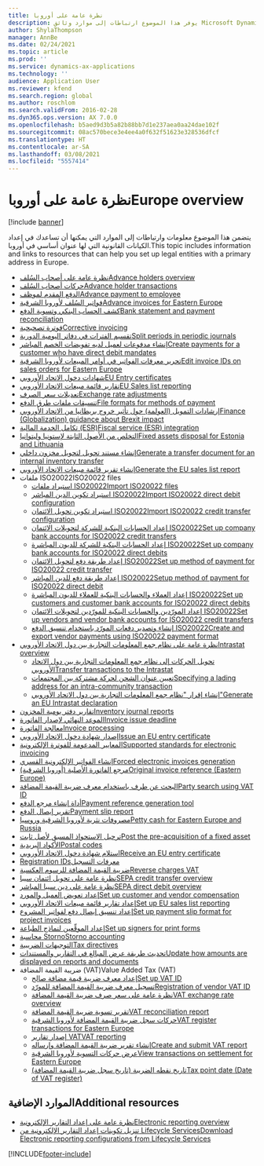 ```yaml
---
title: نظرة عامة على أوروبا
description: يوفر هذا الموضوع ارتباطات إلى موارد وثائق Microsoft Dynamics 365 Finance لأوروبا.
author: ShylaThompson
manager: AnnBe
ms.date: 02/24/2021
ms.topic: article
ms.prod: ''
ms.service: dynamics-ax-applications
ms.technology: ''
audience: Application User
ms.reviewer: kfend
ms.search.region: global
ms.author: roschlom
ms.search.validFrom: 2016-02-28
ms.dyn365.ops.version: AX 7.0.0
ms.openlocfilehash: b5aed9d3b5a82b88bb7d1e237aea0aa24dae102f
ms.sourcegitcommit: 08ac570bece3e4ee4a0f632f51623e328536dfcf
ms.translationtype: HT
ms.contentlocale: ar-SA
ms.lasthandoff: 03/08/2021
ms.locfileid: "5557414"
---
```

# <a name="europe-overview"></a><span data-ttu-id="57e5c-103">نظرة عامة على أوروبا</span><span class="sxs-lookup"><span data-stu-id="57e5c-103">Europe overview</span></span>

[!include [banner](../includes/banner.md)]

<span data-ttu-id="57e5c-104">يتضمن هذا الموضوع معلومات وارتباطات إلى الموارد التي يمكنها أن تساعدك في إعداد الكيانات القانونية التي لها عنوان أساسي في أوروبا.</span><span class="sxs-lookup"><span data-stu-id="57e5c-104">This topic includes information and links to resources that can help you set up legal entities with a primary address in Europe.</span></span> 

- [<span data-ttu-id="57e5c-105">نظرة عامة على أصحاب السُلف</span><span class="sxs-lookup"><span data-stu-id="57e5c-105">Advance holders overview</span></span>](emea-advance-holders.md)
 - [<span data-ttu-id="57e5c-106">حركات أصحاب السُلف</span><span class="sxs-lookup"><span data-stu-id="57e5c-106">Advance holder transactions</span></span>](emea-advance-holders-transactions.md)
 - [<span data-ttu-id="57e5c-107">الدفع المقدم لموظف</span><span class="sxs-lookup"><span data-stu-id="57e5c-107">Advance payment to employee</span></span>](tasks/advance-payment-employee.md)
- [<span data-ttu-id="57e5c-108">فواتير السُلف‬‬‬ لأوروبا الشرقية</span><span class="sxs-lookup"><span data-stu-id="57e5c-108">Advance invoices for Eastern Europe</span></span>](emea-advance-invoice.md)
- [<span data-ttu-id="57e5c-109">كشف الحساب البنكي وتسوية الدفع</span><span class="sxs-lookup"><span data-stu-id="57e5c-109">Bank statement and payment reconciliation</span></span>](emea-bank-reconciliation.md)
- [<span data-ttu-id="57e5c-110">فوترة تصحيحية</span><span class="sxs-lookup"><span data-stu-id="57e5c-110">Corrective invoicing</span></span>](emea-corrective-invoice.md)
- [<span data-ttu-id="57e5c-111">تقسيم الفترات في دفاتر اليومية الدورية</span><span class="sxs-lookup"><span data-stu-id="57e5c-111">Split periods in periodic journals</span></span>](emea-create-post-periodic-journals.md)
- [<span data-ttu-id="57e5c-112">إنشاء مدفوعات لعميل لديه ‏‫تفويضات الخصم المباشر‬</span><span class="sxs-lookup"><span data-stu-id="57e5c-112">Create payments for a customer who have direct debit mandates</span></span>](tasks/create-payments-customers-who-have-direct-debit-mandates.md)
- [<span data-ttu-id="57e5c-113">تحرير معرفات الفواتير في أوامر المبيعات لأوروبا الشرقية</span><span class="sxs-lookup"><span data-stu-id="57e5c-113">Edit invoice IDs on sales orders for Eastern Europe</span></span>](emea-edit-invoice-id-sales-orders.md)
- [<span data-ttu-id="57e5c-114">شهادات دخول الاتحاد الأوروبي</span><span class="sxs-lookup"><span data-stu-id="57e5c-114">EU Entry certificates</span></span>](emea-entry-certificates.md)
- [<span data-ttu-id="57e5c-115">تقارير قائمة مبيعات الاتحاد الأوروبي</span><span class="sxs-lookup"><span data-stu-id="57e5c-115">EU Sales list reporting</span></span>](emea-eu-sales-list.md)
- [<span data-ttu-id="57e5c-116">تعديلات سعر الصرف</span><span class="sxs-lookup"><span data-stu-id="57e5c-116">Exchange rate adjustments</span></span>](emea-exchange-rate-adjustments.md)
- [<span data-ttu-id="57e5c-117">تنسيقات ملفات طرق الدفع</span><span class="sxs-lookup"><span data-stu-id="57e5c-117">File formats for methods of payment</span></span>](emea-select-file-formats-for-the-method-of-payments.md)
- [<span data-ttu-id="57e5c-118">إرشادات التمويل (العولمة) حول تأثير خروج بريطانيا من الاتحاد الأوروبي</span><span class="sxs-lookup"><span data-stu-id="57e5c-118">Finance (Globalization) guidance about Brexit impact</span></span>](https://businesscenter.mbs.microsoft.com/#contentdetail/GuidanceBrexitImpact)
- [<span data-ttu-id="57e5c-119">تكامل الخدمة المالية (ESR)</span><span class="sxs-lookup"><span data-stu-id="57e5c-119">Fiscal service (ESR) integration</span></span>](emea-fiscal-service-integration.md)
- [<span data-ttu-id="57e5c-120">التخلص من الأصول الثابتة لإستونيا وليتوانيا</span><span class="sxs-lookup"><span data-stu-id="57e5c-120">Fixed assets disposal for Estonia and Lithuania</span></span>](emea-credit-note-reverse-fixed-asset-sale.md)
- [<span data-ttu-id="57e5c-121">إنشاء مستند تحويل لتحويل مخزون داخلي</span><span class="sxs-lookup"><span data-stu-id="57e5c-121">Generate a transfer document for an internal inventory transfer</span></span>](tasks/transfer-document-internal-inventory-transfer.md)
- [<span data-ttu-id="57e5c-122">إنشاء تقرير قائمة مبيعات الاتحاد الأوروبي</span><span class="sxs-lookup"><span data-stu-id="57e5c-122">Generate the EU sales list report</span></span>](tasks/eur-00011-eu-sales-list-report.md)
- <span data-ttu-id="57e5c-123">ملفات ISO20022</span><span class="sxs-lookup"><span data-stu-id="57e5c-123">ISO20022 files</span></span>
  - [<span data-ttu-id="57e5c-124">استيراد ملفات ISO20022</span><span class="sxs-lookup"><span data-stu-id="57e5c-124">Import ISO20022 files</span></span>](emea-ISO20022-file-formats.md)
  - [<span data-ttu-id="57e5c-125">استيراد تكوين الدين المباشر ISO20022</span><span class="sxs-lookup"><span data-stu-id="57e5c-125">Import ISO20022 direct debit configuration</span></span>](tasks/import-iso20022-direct-debit-configuration.md)
  - [<span data-ttu-id="57e5c-126">استيراد تكوين تحويل الائتمان ISO20022</span><span class="sxs-lookup"><span data-stu-id="57e5c-126">Import ISO20022 credit transfer configuration</span></span>](tasks/import-iso20022-credit-transfer-configuration.md)
  - [<span data-ttu-id="57e5c-127">إعداد الحسابات البنكية للشركة لتحويلات الائتمان ISO20022</span><span class="sxs-lookup"><span data-stu-id="57e5c-127">Set up company bank accounts for ISO20022 credit transfers</span></span>](tasks/set-up-company-bank-accounts-iso20022-credit-transfers.md)
  - [<span data-ttu-id="57e5c-128">إعداد الحسابات البنكية للشركة للديون المباشرة ISO20022</span><span class="sxs-lookup"><span data-stu-id="57e5c-128">Set up company bank accounts for ISO20022 direct debits</span></span>](tasks/set-up-company-bank-accounts-iso20022-direct-debits.md)
  - [<span data-ttu-id="57e5c-129">إعداد طريقة دفع لتحويل الائتمان ISO20022</span><span class="sxs-lookup"><span data-stu-id="57e5c-129">Set up method of payment for ISO20022 credit transfer</span></span>](tasks/set-up-method-payment-iso20022-credit-transfer.md)
  - [<span data-ttu-id="57e5c-130">إعداد طريقة دفع للدين المباشر ISO20022</span><span class="sxs-lookup"><span data-stu-id="57e5c-130">Setup method of payment for ISO20022 direct debit</span></span>](tasks/setup-method-payment-iso20022-direct-debit.md)
  - [<span data-ttu-id="57e5c-131">إعداد العملاء والحسابات البنكية للعملاء للديون المباشرة ISO20022</span><span class="sxs-lookup"><span data-stu-id="57e5c-131">Set up customers and customer bank accounts for ISO20022 direct debits</span></span>](tasks/set-up-bank-accounts-iso20022-direct-debits.md)
  - [<span data-ttu-id="57e5c-132">إعداد المورّدين والحسابات البنكية للمورّدين لتحويلات الائتمان ISO20022</span><span class="sxs-lookup"><span data-stu-id="57e5c-132">Set up vendors and vendor bank accounts for ISO20022 credit transfers</span></span>](tasks/set-up-vendor-iso20022-credit-transfers.md)
  - [<span data-ttu-id="57e5c-133">إنشاء وتصدير دفعات المورّد باستخدام تنسيق الدفع ISO20022</span><span class="sxs-lookup"><span data-stu-id="57e5c-133">Create and export vendor payments using ISO20022 payment format</span></span>](tasks/create-export-vendor-payments-iso20022-payment-format.md)
- [<span data-ttu-id="57e5c-134">نظرة عامة على نظام جمع المعلومات التجارية بين دول الاتحاد الأوروبي</span><span class="sxs-lookup"><span data-stu-id="57e5c-134">Intrastat overview</span></span>](emea-intrastat.md)
  - [<span data-ttu-id="57e5c-135">تحويل الحركات إلى نظام جمع المعلومات التجارية بين دول الاتحاد الأوروبي</span><span class="sxs-lookup"><span data-stu-id="57e5c-135">Transfer transactions to the Intrastat</span></span>](tasks/transfer-transactions-intrastat.md)
  - [<span data-ttu-id="57e5c-136">تعيين عنوان الشحن لحركة مشتركة بين المجتمعات‬</span><span class="sxs-lookup"><span data-stu-id="57e5c-136">Specifying a lading address for an intra-community transaction</span></span>](tasks/eur-00002-specify-lading-address-intra-community.md)
  - [<span data-ttu-id="57e5c-137">إنشاء إقرار "نظام جمع المعلومات التجارية بين دول الاتحاد الأوروبي"</span><span class="sxs-lookup"><span data-stu-id="57e5c-137">Generate an EU Intrastat declaration</span></span>](tasks/eur-00002-eu-intrastat-declaration.md)
- [<span data-ttu-id="57e5c-138">تقارير دفتر يومية المخزون</span><span class="sxs-lookup"><span data-stu-id="57e5c-138">Inventory journal reports</span></span>](emea-set-up-report-inventory-journal-names.md)
- [<span data-ttu-id="57e5c-139">الموعد النهائي لإصدار الفاتورة</span><span class="sxs-lookup"><span data-stu-id="57e5c-139">Invoice issue deadline</span></span>](emea-invoice-issue-deadline.md)
- [<span data-ttu-id="57e5c-140">معالجة الفاتورة</span><span class="sxs-lookup"><span data-stu-id="57e5c-140">Invoice processing</span></span>](emea-invoice-processing.md)
- [<span data-ttu-id="57e5c-141">إصدار شهادة دخول الاتحاد الأوروبي</span><span class="sxs-lookup"><span data-stu-id="57e5c-141">Issue an EU entry certificate</span></span>](tasks/eur-00012-issue-eu-entry-certificate.md)
- [<span data-ttu-id="57e5c-142">المعايير المدعومة للفوترة الإلكترونية</span><span class="sxs-lookup"><span data-stu-id="57e5c-142">Supported standards for electronic invoicing</span></span>](emea-oioubl-standards-electronic-invoicing.md)
- [<span data-ttu-id="57e5c-143">إنشاء الفواتير الإلكترونية القسري</span><span class="sxs-lookup"><span data-stu-id="57e5c-143">Forced electronic invoices generation</span></span>](emea-eur-forced-einvoices.md)
- [<span data-ttu-id="57e5c-144">مرجع الفاتورة الأصلية (أوروبا الشرقية)</span><span class="sxs-lookup"><span data-stu-id="57e5c-144">Original invoice reference (Eastern Europe)</span></span>](tasks/ee-00004-original-invoice-reference.md)
- [<span data-ttu-id="57e5c-145">البحث عن طرف باستخدام معرف ضريبة القيمة المضافة</span><span class="sxs-lookup"><span data-stu-id="57e5c-145">Party search using VAT ID</span></span>](tasks/eur-00015-party-search-vat-id.md)
- [<span data-ttu-id="57e5c-146">أداة إنشاء مرجع الدفع</span><span class="sxs-lookup"><span data-stu-id="57e5c-146">Payment reference generation tool</span></span>](tasks/ee-00015-payment-reference-generation-tool.md)
- [<span data-ttu-id="57e5c-147">تقرير إيصال الدفع​</span><span class="sxs-lookup"><span data-stu-id="57e5c-147">Payment slip report</span></span>](emea-eur-payment-slip-report-giro.md)
- [<span data-ttu-id="57e5c-148">مصروفات نثرية لأوروبا الشرقية وروسيا</span><span class="sxs-lookup"><span data-stu-id="57e5c-148">Petty cash for Eastern Europe and Russia</span></span>](emea-petty-cash.md)
- [<span data-ttu-id="57e5c-149">ترحيل الاستحواذ المسبق لأصل ثابت​</span><span class="sxs-lookup"><span data-stu-id="57e5c-149">Post the pre-acquisition of a fixed asset</span></span>](emea-pre-acquisition-acquisition-fixed-asset.md)
- [<span data-ttu-id="57e5c-150">الأكواد البريدية</span><span class="sxs-lookup"><span data-stu-id="57e5c-150">Postal codes</span></span>](emea-import-create-postal-codes-manually.md)
- [<span data-ttu-id="57e5c-151">استلام شهادة دخول الاتحاد الأوروبي</span><span class="sxs-lookup"><span data-stu-id="57e5c-151">Receive an EU entry certificate</span></span>](tasks/eur-00012-receive-eu-entry-certificate.md)
- [<span data-ttu-id="57e5c-152">‏‫معرفات التسجيل</span><span class="sxs-lookup"><span data-stu-id="57e5c-152">Registration IDs</span></span>](emea-registration-ids.md)
- [<span data-ttu-id="57e5c-153">ضريبة القيمة المضافة للرسوم العكسية</span><span class="sxs-lookup"><span data-stu-id="57e5c-153">Reverse charges VAT</span></span>](emea-reverse-charge.md)
- [<span data-ttu-id="57e5c-154">نظرة عامة على تحويل ائتمان سيبا</span><span class="sxs-lookup"><span data-stu-id="57e5c-154">SEPA credit transfer overview</span></span>](../accounts-payable/sepa-credit-transfer.md)
- [<span data-ttu-id="57e5c-155">نظرة عامة على دين سيبا المباشر</span><span class="sxs-lookup"><span data-stu-id="57e5c-155">SEPA direct debit overview</span></span>](../accounts-receivable/sepa-direct-debit-overview.md)
- [<span data-ttu-id="57e5c-156">إعداد تعويض العميل والمورد</span><span class="sxs-lookup"><span data-stu-id="57e5c-156">Set up customer and vendor compensation</span></span>](emea-compensation-customer-vendor-transactions.md)
- [<span data-ttu-id="57e5c-157">إعداد ‏‫تقارير قائمة مبيعات الاتحاد الأوروبي‬</span><span class="sxs-lookup"><span data-stu-id="57e5c-157">Set up EU sales list reporting</span></span>](tasks/eur-00011-eu-sales-list-reporting.md)
- [<span data-ttu-id="57e5c-158">إعداد تنسيق إيصال دفع لفواتير المشروع</span><span class="sxs-lookup"><span data-stu-id="57e5c-158">Set up payment slip format for project invoices</span></span>](tasks/set-up-payment-slip-format-project-invoices.md)
- [<span data-ttu-id="57e5c-159">إعداد الموقِّعين لنماذج الطباعة</span><span class="sxs-lookup"><span data-stu-id="57e5c-159">Set up signers for print forms</span></span>](emea-set-up-signers-for-printing-forms.md)
- [<span data-ttu-id="57e5c-160">محاسبة Storno</span><span class="sxs-lookup"><span data-stu-id="57e5c-160">Storno accounting</span></span>](emea-storno.md)
- [<span data-ttu-id="57e5c-161">التوجيهات الضريبية</span><span class="sxs-lookup"><span data-stu-id="57e5c-161">Tax directives</span></span>](emea-tax-directives.md)
- [<span data-ttu-id="57e5c-162">تحديث طريقة عرض المبالغ في التقارير والمستندات</span><span class="sxs-lookup"><span data-stu-id="57e5c-162">Update how amounts are displayed on reports and documents</span></span>](emea-amount-printing-forms.md)
- <span data-ttu-id="57e5c-163">ضريبة القيمة المضافة (VAT)</span><span class="sxs-lookup"><span data-stu-id="57e5c-163">Value Added Tax (VAT)</span></span>
  - [<span data-ttu-id="57e5c-164">إعداد معرف ضريبة قيمة مضافة صالح</span><span class="sxs-lookup"><span data-stu-id="57e5c-164">Set up VAT ID</span></span>](tasks/eur-00015-vat-id.md)
  - [<span data-ttu-id="57e5c-165">تسجيل معرف ضريبة القيمة المضافة للمورّد</span><span class="sxs-lookup"><span data-stu-id="57e5c-165">Registration of vendor VAT ID</span></span>](tasks/eur-00015-registration-vendor-vat-id.md)
  - [<span data-ttu-id="57e5c-166">نظرة عامة على سعر صرف ضريبة القيمة المضافة</span><span class="sxs-lookup"><span data-stu-id="57e5c-166">VAT exchange rate overview</span></span>](emea-vat-exchange-rate.md)
  - [<span data-ttu-id="57e5c-167">تقرير تسوية ضريبة القيمة المضافة</span><span class="sxs-lookup"><span data-stu-id="57e5c-167">VAT reconciliation report</span></span>](tasks/eur-00018-vat-reconciliation-report.md)
  - [<span data-ttu-id="57e5c-168">حركات سجل ضريبة القيمة المضافة لأوروبا الشرقية</span><span class="sxs-lookup"><span data-stu-id="57e5c-168">VAT register transactions for Eastern Europe</span></span>](emea-vat-register-transactions.md)
  - [<span data-ttu-id="57e5c-169">إصدار تقارير VAT</span><span class="sxs-lookup"><span data-stu-id="57e5c-169">VAT reporting</span></span>](emea-vat-reporting.md)
  - [<span data-ttu-id="57e5c-170">إنشاء تقرير ضريبة القيمة المضافة وإرساله</span><span class="sxs-lookup"><span data-stu-id="57e5c-170">Create and submit VAT report</span></span>](tasks/create-submit-vat-report.md)
  - [<span data-ttu-id="57e5c-171">عرض حركات التسوية لأوروبا الشرقية</span><span class="sxs-lookup"><span data-stu-id="57e5c-171">View transactions on settlement for Eastern Europe</span></span>](emea-transactions-settlement-form.md)
  - [<span data-ttu-id="57e5c-172">تاريخ نقطه الضريبة (تاريخ سجل ضريبة القيمة المضافة)</span><span class="sxs-lookup"><span data-stu-id="57e5c-172">Tax point date (Date of VAT register)</span></span>](emea-tax-point-date.md)

## <a name="additional-resources"></a><span data-ttu-id="57e5c-173">الموارد الإضافية</span><span class="sxs-lookup"><span data-stu-id="57e5c-173">Additional resources</span></span>

- [<span data-ttu-id="57e5c-174">نظرة عامة على إعداد التقارير الإلكترونية</span><span class="sxs-lookup"><span data-stu-id="57e5c-174">Electronic reporting overview</span></span>](../../dev-itpro/analytics/general-electronic-reporting.md)
- [<span data-ttu-id="57e5c-175">تنزيل تكوينات إعداد التقارير الإلكترونية من Lifecycle Services</span><span class="sxs-lookup"><span data-stu-id="57e5c-175">Download Electronic reporting configurations from Lifecycle Services</span></span>](../../dev-itpro/analytics/download-electronic-reporting-configuration-lcs.md)


[!INCLUDE[footer-include](../../includes/footer-banner.md)]
